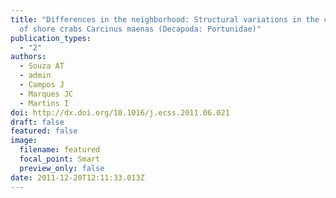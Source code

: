 ```yaml
---
title: "Differences in the neighborhood: Structural variations in the carapace
  of shore crabs Carcinus maenas (Decapoda: Portunidae)"
publication_types:
  - "2"
authors:
  - Souza AT
  - admin
  - Campos J
  - Marques JC
  - Martins I
doi: http://dx.doi.org/10.1016/j.ecss.2011.06.021
draft: false
featured: false
image:
  filename: featured
  focal_point: Smart
  preview_only: false
date: 2011-12-20T12:11:33.013Z
---
```

